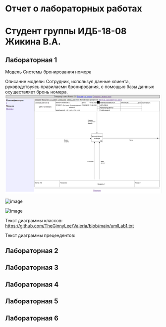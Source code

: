 # Отчет о лабораторных работах
# Студент группы ИДБ-18-08 Жикина В.А.
## Лабораторная 1

Модель Системы бронирования номера

Описание модели: Сотрудник, используя данные клиента, руководствуясь  правиласми бронирования, с помощью базы данных осуществляет бронь номера.
![none](https://github.com/TheGinnyLee/Valeria/blob/main/ModelLab1.png)

![image](https://user-images.githubusercontent.com/81559742/133794888-2a15d1fa-6679-42b2-9f60-5a9d8f209e6d.png)

![image](http://www.plantuml.com/plantuml/png/fP6_JiD03CRd-YciJ31KuW4GQiiSAHlpAJdQg6aEEHSnKAIAFomCY8sLYVLK4H41oJFutWYtIQNi396jx_lbiwsR55QHBLSP5CiqlrAaLgXYQmXlO3HJyN9EfioJSvE9TB58hORHbCXSTyei4qH0GucceNGxo2iB7Qj2_pinqvSMhK5AvmkBIKewjgd9eTitEa5LOC0VNF4FjxoL-XtqPjYRRzpu1sxzXd_P-IUk_Si1YJhYNTmxl_7t_CaDruE8pdzbnr_iK6mdGEEV_MC0XnEdFIG3sjtl-xhTapLNAAMLoPN8Be08nsCycXw3VBis1BdXT2rT1A48wpFP6oOwJ-Hz_W00)

Текст диаграммы классов: https://github.com/TheGinnyLee/Valeria/blob/main/umlLab1.txt

Текст диаграммы прецендентов:

## Лабораторная 2

## Лабораторная 3

## Лабораторная 4

## Лабораторная 5

## Лабораторная 6
